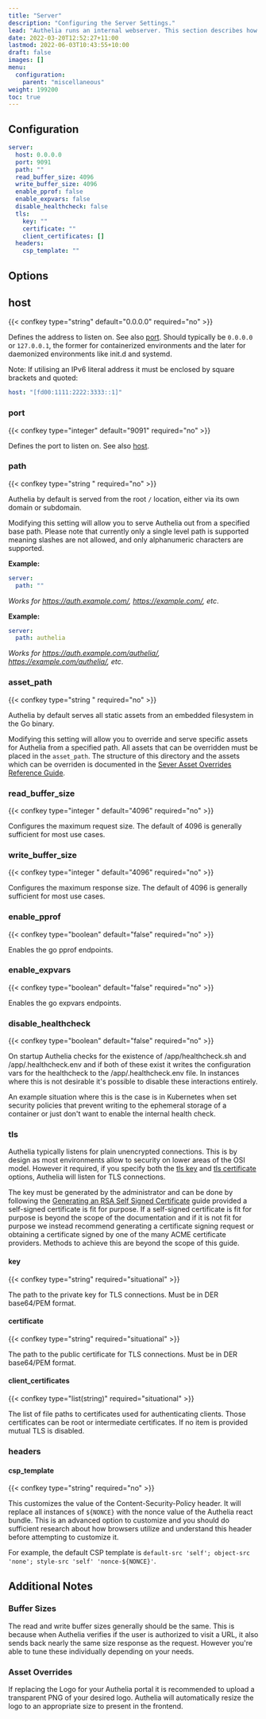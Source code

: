 ```yaml
---
title: "Server"
description: "Configuring the Server Settings."
lead: "Authelia runs an internal webserver. This section describes how to configure and tune this."
date: 2022-03-20T12:52:27+11:00
lastmod: 2022-06-03T10:43:55+10:00
draft: false
images: []
menu:
  configuration:
    parent: "miscellaneous"
weight: 199200
toc: true
---
```


## Configuration

```yaml
server:
  host: 0.0.0.0
  port: 9091
  path: ""
  read_buffer_size: 4096
  write_buffer_size: 4096
  enable_pprof: false
  enable_expvars: false
  disable_healthcheck: false
  tls:
    key: ""
    certificate: ""
    client_certificates: []
  headers:
    csp_template: ""
```

## Options

## host

{{< confkey type="string" default="0.0.0.0" required="no" >}}

Defines the address to listen on. See also [port](#port). Should typically be `0.0.0.0` or `127.0.0.1`, the former for
containerized environments and the later for daemonized environments like init.d and systemd.

Note: If utilising an IPv6 literal address it must be enclosed by square brackets and quoted:

```yaml
host: "[fd00:1111:2222:3333::1]"
```

### port

{{< confkey type="integer" default="9091" required="no" >}}

Defines the port to listen on. See also [host](#host).

### path

{{< confkey type="string " required="no" >}}

Authelia by default is served from the root `/` location, either via its own domain or subdomain.

Modifying this setting will allow you to serve Authelia out from a specified base path. Please note
that currently only a single level path is supported meaning slashes are not allowed, and only
alphanumeric characters are supported.

__Example:__

```yaml
server:
  path: ""
```

*Works for https://auth.example.com/, https://example.com/, etc*.

__Example:__

```yaml
server:
  path: authelia
```

*Works for https://auth.example.com/authelia/,  https://example.com/authelia/, etc*.

### asset_path

{{< confkey type="string " required="no" >}}

Authelia by default serves all static assets from an embedded filesystem in the Go binary.

Modifying this setting will allow you to override and serve specific assets for Authelia from a specified path. All
assets that can be overridden must be placed in the `asset_path`. The structure of this directory and the assets which
can be overriden is documented in the
[Sever Asset Overrides Reference Guide](../../reference/guides/server-asset-overrides.md).

### read_buffer_size

{{< confkey type="integer " default="4096" required="no" >}}

Configures the maximum request size. The default of 4096 is generally sufficient for most use cases.

### write_buffer_size

{{< confkey type="integer " default="4096" required="no" >}}

Configures the maximum response size. The default of 4096 is generally sufficient for most use cases.

### enable_pprof

{{< confkey type="boolean" default="false" required="no" >}}

Enables the go pprof endpoints.

### enable_expvars

{{< confkey type="boolean" default="false" required="no" >}}

Enables the go expvars endpoints.

### disable_healthcheck

{{< confkey type="boolean" default="false" required="no" >}}

On startup Authelia checks for the existence of /app/healthcheck.sh and /app/.healthcheck.env and if both of these exist
it writes the configuration vars for the healthcheck to the /app/.healthcheck.env file. In instances where this is not
desirable it's possible to disable these interactions entirely.

An example situation where this is the case is in Kubernetes when set security policies that prevent writing to the
ephemeral storage of a container or just don't want to enable the internal health check.

### tls

Authelia typically listens for plain unencrypted connections. This is by design as most environments allow to
security on lower areas of the OSI model. However it required, if you specify both the [tls key](#key) and
[tls certificate](#certificate) options, Authelia will listen for TLS connections.

The key must be generated by the administrator and can be done by following the
[Generating an RSA Self Signed Certificate](../miscellaneous/guides.md#generating-an-rsa-self-signed-certificate)
guide provided a self-signed certificate is fit for purpose. If a self-signed certificate is fit for purpose is beyond
the scope of the documentation and if it is not fit for purpose we instead recommend generating a certificate signing
request or obtaining a certificate signed by one of the many ACME certificate providers. Methods to achieve this are
beyond the scope of this guide.

#### key

{{< confkey type="string" required="situational" >}}

The path to the private key for TLS connections. Must be in DER base64/PEM format.

#### certificate

{{< confkey type="string" required="situational" >}}

The path to the public certificate for TLS connections. Must be in DER base64/PEM format.

#### client_certificates

{{< confkey type="list(string)" required="situational" >}}

The list of file paths to certificates used for authenticating clients. Those certificates can be root
or intermediate certificates. If no item is provided mutual TLS is disabled.

### headers

#### csp_template

{{< confkey type="string" required="no" >}}

This customizes the value of the Content-Security-Policy header. It will replace all instances of `${NONCE}` with the
nonce value of the Authelia react bundle. This is an advanced option to customize and you should do sufficient research
about how browsers utilize and understand this header before attempting to customize it.

For example, the default CSP template is `default-src 'self'; object-src 'none'; style-src 'self' 'nonce-${NONCE}'`.

## Additional Notes

### Buffer Sizes

The read and write buffer sizes generally should be the same. This is because when Authelia verifies
if the user is authorized to visit a URL, it also sends back nearly the same size response as the request. However
you're able to tune these individually depending on your needs.

### Asset Overrides

If replacing the Logo for your Authelia portal it is recommended to upload a transparent PNG of your desired logo.
Authelia will automatically resize the logo to an appropriate size to present in the frontend.
